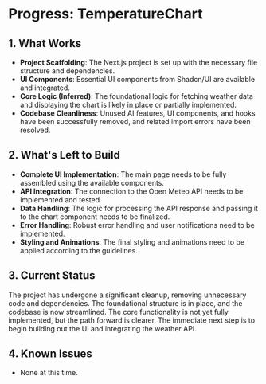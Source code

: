 # Progress: TemperatureChart

## 1. What Works

- **Project Scaffolding**: The Next.js project is set up with the necessary file structure and dependencies.
- **UI Components**: Essential UI components from Shadcn/UI are available and integrated.
- **Core Logic (Inferred)**: The foundational logic for fetching weather data and displaying the chart is likely in place or partially implemented.
- **Codebase Cleanliness**: Unused AI features, UI components, and hooks have been successfully removed, and related import errors have been resolved.

## 2. What's Left to Build

- **Complete UI Implementation**: The main page needs to be fully assembled using the available components.
- **API Integration**: The connection to the Open Meteo API needs to be implemented and tested.
- **Data Handling**: The logic for processing the API response and passing it to the chart component needs to be finalized.
- **Error Handling**: Robust error handling and user notifications need to be implemented.
- **Styling and Animations**: The final styling and animations need to be applied according to the guidelines.

## 3. Current Status

The project has undergone a significant cleanup, removing unnecessary code and dependencies. The foundational structure is in place, and the codebase is now streamlined. The core functionality is not yet fully implemented, but the path forward is clearer. The immediate next step is to begin building out the UI and integrating the weather API.

## 4. Known Issues

- None at this time.
